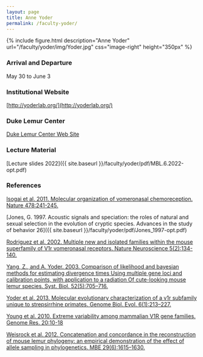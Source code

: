 ```yaml
---
layout: page
title: Anne Yoder
permalink: /faculty-yoder/
---
```

{% include figure.html description="Anne Yoder" url="/faculty/yoder/img/Yoder.jpg" css="image-right" height="350px" %}

### Arrival and Departure

May 30 to June 3

### Institutional Website

[http://yoderlab.org/](http://yoderlab.org/)

### Duke Lemur Center

[Duke Lemur Center Web Site](http://lemur.duke.edu/])

### Lecture Material

[Lecture slides 2022]({{ site.baseurl }}/faculty/yoder/pdf/MBL.6.2022-opt.pdf)

### References

[Isogai et al. 2011. Molecular organization of vomeronasal
chemoreception. Nature 478:241-245.](http://doi.org/10.1038/nature10437)

[Jones, G. 1997. Acoustic signals and speciation: the roles of natural and sexual selection in the evolution of cryptic species. Advances in the study of behavior 26]({{ site.baseurl }}/faculty/yoder/pdf/Jones_1997-opt.pdf)

[Rodriguez et al. 2002. Multiple new and isolated families within the mouse superfamily of V1r vomeronasal receptors. Nature Neuroscience 5(2):134-140.](http://doi.org/10.1038/nn795)

[Yang, Z., and A. Yoder. 2003. Comparison of likelihood and bayesian methods for estimating divergence times
Using multiple gene loci and calibration points, with application to a radiation
Of cute-looking mouse lemur species. Syst. Biol. 52(5):705–716.](http://doi.org/10.1080/10635150390235557) 

[Yoder et al. 2013. Molecular evolutionary characterization of a v1r subfamily unique to strepsirrhine primates. Genome Biol. Evol. 6(1):213–227.](http://doi.org/10.1093/gbe/evu006)

[Young et al. 2010. Extreme variability among mammalian V1R gene families. Genome Res. 20:10-18 ](http://doi.org/10.1101/gr.098913.109)

[Weisrock et al. 2012. Concatenation and concordance in the reconstruction of mouse lemur phylogeny: an empirical demonstration of the effect of allele sampling in phylogenetics. MBE 29(6):1615–1630.](http://doi.org/10.1093/molbev/mss008) 
